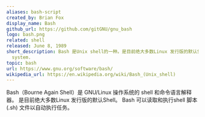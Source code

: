 ```yaml
---
aliases: bash-script
created_by: Brian Fox
display_name: Bash
github_url: https://github.com/gitGNU/gnu_bash
logo: bash.png
related: shell
released: June 8, 1989
short_description: Bash 是Unix shell的一种。是目前绝大多数Linux 发行版的默认Shell。
  system.
topic: bash
url: https://www.gnu.org/software/bash/
wikipedia_url: https://en.wikipedia.org/wiki/Bash_(Unix_shell)
---
```

Bash（Bourne Again Shell）是 GNU/Linux 操作系统的 shell 和命令语言解释器。
是目前绝大多数Linux 发行版的默认Shell。
Bash 可以读取和执行shell 脚本(.sh) 文件以自动执行任务。